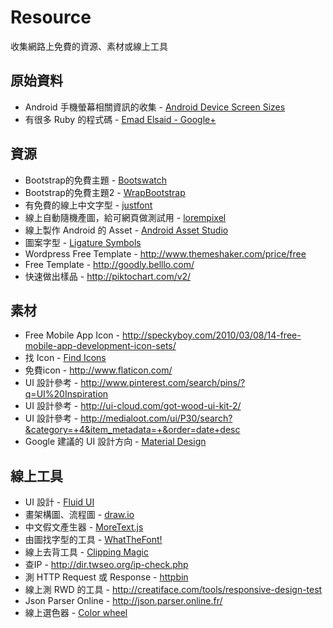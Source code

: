 Resource
========

收集網路上免費的資源、素材或線上工具

原始資料
--------

* Android 手機螢幕相關資訊的收集 - [Android Device Screen Sizes](http://emirweb.com/ScreenDeviceStatistics.php)
* 有很多 Ruby 的程式碼 - [Emad Elsaid - Google+](https://plus.google.com/u/0/+EmadElsaid/posts)

資源
----

* Bootstrap的免費主題 - [Bootswatch](http://bootswatch.com/)
* Bootstrap的免費主題2 - [WrapBootstrap](https://wrapbootstrap.com/)
* 有免費的線上中文字型 - [justfont](http://www.justfont.com/)
* 線上自動隨機產圖，給可網頁做測試用 - [lorempixel](http://lorempixel.com/)
* 線上製作 Android 的 Asset - [Android Asset Studio](http://android-ui-utils.googlecode.com/hg/asset-studio/dist/index.html)
* 圖案字型 - [Ligature Symbols](http://kudakurage.com/ligature_symbols/)
* Wordpress Free Template - http://www.themeshaker.com/price/free
* Free Template - http://goodly.belllo.com/
* 快速做出樣品 - http://piktochart.com/v2/

素材
----

* Free Mobile App Icon - http://speckyboy.com/2010/03/08/14-free-mobile-app-development-icon-sets/
* 找 Icon - [Find Icons](http://findicons.com/)
* 免費icon - http://www.flaticon.com/
* UI 設計參考 - http://www.pinterest.com/search/pins/?q=UI%20Inspiration
* UI 設計參考 - http://ui-cloud.com/got-wood-ui-kit-2/
* UI 設計參考 - http://medialoot.com/ui/P30/search?&category=+4&item_metadata=+&order=date+desc
* Google 建議的 UI 設計方向 - [Material Design](http://www.google.com/design/spec/material-design/introduction.html)

線上工具
--------

* UI 設計 - [Fluid UI](https://www.fluidui.com/)
* 畫架構圖、流程圖 - [draw.io](https://www.draw.io/)
* 中文假文產生器 - [MoreText.js](http://more.handlino.com/)
* 由圖找字型的工具 - [WhatTheFont!](http://www.myfonts.com/WhatTheFont/)
* 線上去背工具 - [Clipping Magic](https://clippingmagic.com/)
* 查IP - http://dir.twseo.org/ip-check.php
* 測 HTTP Request 或 Response - [httpbin](http://httpbin.org/)
* 線上測 RWD 的工具 - http://creatiface.com/tools/responsive-design-test
* Json Parser Online - http://json.parser.online.fr/
* 線上選色器 - [Color wheel](https://kuler.adobe.com/create/color-wheel/)
